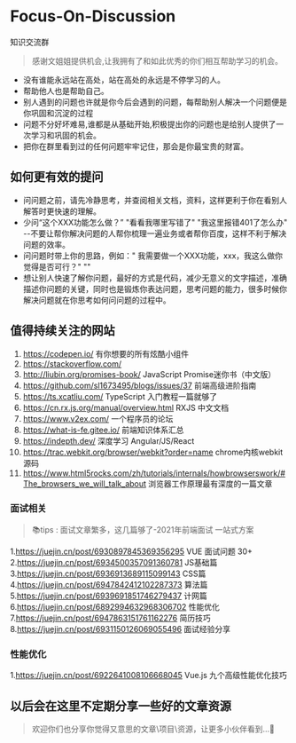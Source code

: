 # Focus-On-Discussion
知识交流群


> 感谢文姐姐提供机会,让我拥有了和如此优秀的你们相互帮助学习的机会。
> 
- 没有谁能永远站在高处，站在高处的永远是不停学习的人。
- 帮助他人也是帮助自己。
- 别人遇到的问题也许就是你今后会遇到的问题，每帮助别人解决一个问题便是你巩固和沉淀的过程
- 问题不分好坏难易,谁都是从基础开始,积极提出你的问题也是给别人提供了一次学习和巩固的机会。
- 把你在群里看到过的任何问题牢牢记住，那会是你最宝贵的财富。


## 如何更有效的提问
- 问问题之前，请先冷静思考，并查阅相关文档，资料，这样更利于你在看别人解答时更快速的理解。
- 少问“这个XXX功能怎么做？”  "看看我哪里写错了" "我这里报错401了怎么办" --不要让帮你解决问题的人帮你梳理一遍业务或者帮你百度，这样不利于解决问题的效率。
- 问问题时带上你的思路，例如：" 我需要做一个XXX功能，xxx，我这么做你觉得是否可行？" ""
- 想让别人快速了解你问题，最好的方式是代码，减少无意义的文字描述，准确描述你问题的关键，同时也是锻炼你表达问题，思考问题的能力，很多时候你解决问题就在你思考如何问问题的过程中。

## 值得持续关注的网站
1. https://codepen.io/   有你想要的所有炫酷小组件
2. https://stackoverflow.com/ 
3. http://liubin.org/promises-book/   JavaScript Promise迷你书（中文版）
4. https://github.com/sl1673495/blogs/issues/37   前端高级进阶指南
5. https://ts.xcatliu.com/    TypeScript 入门教程一篇就够了
6. https://cn.rx.js.org/manual/overview.html  RXJS 中文文档
7. https://www.v2ex.com/  一个程序员的论坛
8. https://what-is-fe.gitee.io/  前端知识体系汇总
9. https://indepth.dev/  深度学习 Angular/JS/React
10. https://trac.webkit.org/browser/webkit?order=name   chrome内核webkit源码
11. https://www.html5rocks.com/zh/tutorials/internals/howbrowserswork/#The_browsers_we_will_talk_about  浏览器工作原理最有深度的一篇文章

### 面试相关
> 📚tips : 面试文章繁多，这几篇够了-2021年前端面试 一站式方案

1.https://juejin.cn/post/6930897845369356295    VUE 面试问题 30+ 
2.https://juejin.cn/post/6934500357091360781   JS基础篇
3.https://juejin.cn/post/6936913689115099143    CSS篇
4.https://juejin.cn/post/6947842412102287373    算法篇
5.https://juejin.cn/post/6939691851746279437    计网篇
6.https://juejin.cn/post/6892994632968306702    性能优化
7.https://juejin.cn/post/6947863151761162276    简历技巧
8.https://juejin.cn/post/6931150126069055496    面试经验分享

### 性能优化
1.https://juejin.cn/post/6922641008106668045    Vue.js 九个高级性能优化技巧

## 以后会在这里不定期分享一些好的文章资源
> 欢迎你们也分享你觉得又意思的文章\项目\资源，让更多小伙伴看到...💬
